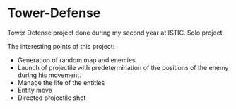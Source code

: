 # Tower-Defense
Tower Defense project done during my second year at ISTIC. Solo project.

The interesting points of this project:
- Generation of random map and enemies
- Launch of projectile with predetermination of the positions of the enemy during his movement.
- Manage the life of the entities
- Entity move
- Directed projectile shot 
